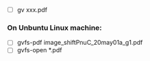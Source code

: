 - [ ] gv xxx.pdf
### On Unbuntu Linux machine:
- [ ] gvfs-pdf image_shiftPnuC_20may01a_g1.pdf
- [ ] gvfs-open *.pdf
